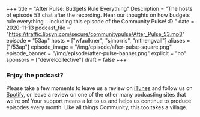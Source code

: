 +++
 title = "After Pulse: Budgets Rule Everything"
 Description = "The hosts of episode 53 chat after the recording. Hear our thoughts on how budgets rule everything .. including this episode of the Community Pulse! :D "
 date = 2020-11-13
 podcast_file = "https://traffic.libsyn.com/secure/communitypulse/After_Pulse_53.mp3"
 episode = "53ap"
 hosts = ["wfaulkner", "sjmorris", "mthengvall"]
 aliases = ["/53ap"]
 episode_image = "/img/episode/after-pulse-square.png"
 episode_banner = "/img/episode/after-pulse-banner.png"
 explicit = "no"
 sponsors = ["devrelcollective"]
 draft = false
+++
 ### Enjoy the podcast?
 Please take a few moments to leave us a review on [iTunes](https://itunes.apple.com/us/podcast/community-pulse/id1218368182?mt=2) and follow us on [Spotify](https://open.spotify.com/show/3I7g5WfMSgpWu38zZMjet?si=565TMb81SaWwrJYbAIeOxQ), or leave a review on one of the other many podcasting sites that we're on! Your support means a lot to us and helps us continue to produce episodes every month. Like all things Community, this too takes a village.